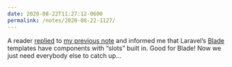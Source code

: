 ```yaml
---
date: 2020-08-22T11:27:12-0600
permalink: /notes/2020-08-22-1127/
---
```


A reader [replied] to [my previous note][complaint] and informed me that Laravel’s [Blade] templates have components with “slots” built in. Good for Blade! Now we just need everybody else to catch up…

[replied]: https://v5.chriskrycho.com/journal/please-reply/
[complaint]: https://v5.chriskrycho.com/notes/2020-08-21-1635/
[Blade]: https://laravel.com/docs/7.x/blade#components
